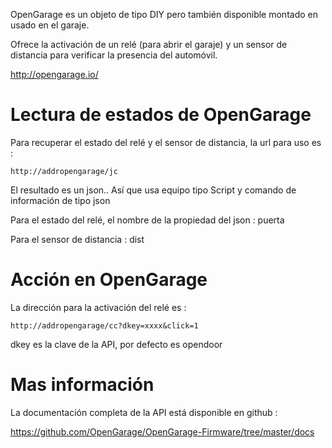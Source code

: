 OpenGarage es un objeto de tipo DIY pero también disponible montado en
usado en el garaje.

Ofrece la activación de un relé (para abrir el garaje) y un
sensor de distancia para verificar la presencia del automóvil.

<http://opengarage.io/>

Lectura de estados de OpenGarage 
===============================

Para recuperar el estado del relé y el sensor de distancia, la url para
uso es :

    http://addropengarage/jc

El resultado es un json.. Así que usa equipo tipo
Script y comando de información de tipo json

Para el estado del relé, el nombre de la propiedad del json : puerta

Para el sensor de distancia : dist

Acción en OpenGarage 
========================

La dirección para la activación del relé es :

    http://addropengarage/cc?dkey=xxxx&click=1

dkey es la clave de la API, por defecto es opendoor

Mas información 
============

La documentación completa de la API está disponible en github :

<https://github.com/OpenGarage/OpenGarage-Firmware/tree/master/docs>
